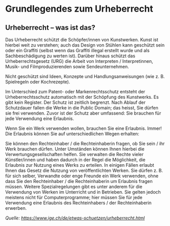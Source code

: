 <h1> Grundlegendes zum Urheberrecht </h1>
<h2> Urheberrecht – was ist das? </h2>

Das Urheberrecht schützt die Schöpfer/innen von Kunstwerken. Kunst ist hierbei weit zu verstehen; auch das Design von Stühlen kann geschützt sein oder ein Graffiti (selbst wenn das Graffiti illegal erstellt wurde und als Sachbeschädigung zu werten ist). Darüber hinaus schützt das Urheberrechtsgesetz (URG) die Arbeit von Interpreten / Interpretinnen, Musik- und Filmproduzierenden sowie Sendeunternehmen.

 

Nicht geschützt sind Ideen, Konzepte und Handlungsanweisungen (wie z. B. Spielregeln oder Kochrezepte).

 

Im Unterschied zum Patent- oder Markenrechtsschutz entsteht der Urheberrechtsschutz automatisch mit der Schöpfung des Kunstwerks. Es gibt kein Register. Der Schutz ist zeitlich begrenzt. Nach Ablauf der Schutzdauer fallen die Werke in die Public Domain; das heisst, Sie dürfen sie frei verwenden. Zuvor ist der Schutz aber umfassend: Sie brauchen für jede Verwendung eine Erlaubnis.

 
Wenn Sie ein Werk verwenden wollen, brauchen Sie eine Erlaubnis. Immer!
Die Erlaubnis können Sie auf unterschiedlichen Wegen erhalten:

Sie können den Rechteinhaber / die Rechteinhaberin fragen, ob Sie sein / ihr Werk brauchen dürfen. Unter Umständen können Ihnen hierbei die Verwertungsgesellschaften helfen. Sie verwalten die Rechte vieler Künstler/innen und haben dadurch in der Regel die Möglichkeit, die Erlaubnis zur Nutzung eines Werks zu erteilen.
In einigen Fällen erlaubt Ihnen das Gesetz die Nutzung von veröffentlichten Werken. Sie dürfen z. B. für sich selber, Verwandte oder enge Freunde ein Werk verwenden, ohne dass Sie den Rechteinhaber / die Rechteinhaberin um Erlaubnis fragen müssen. Weitere Spezialregelungen gibt es unter anderem für die Verwendung von Werken im Unterricht und in Betrieben. Sie gelten jedoch meistens nicht für Computerprogramme; hier müssen Sie für jede Verwendung eine Erlaubnis des Rechteinhabers / der Rechteinhaberin erwerben. 

<em> Quelle: https://www.ige.ch/de/etwas-schuetzen/urheberrecht.html  </em>


